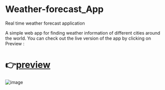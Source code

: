 # Weather-forecast_App
Real time weather forecast application

A simple web app for finding weather information of different cities around the world.
You can check out the live version of the app by clicking on Preview :

# 👉[preview](http://127.0.0.1:5500/Weather_projt/index.html)

![image](https://www.linkpicture.com/q/weatherforecast.jpg)
